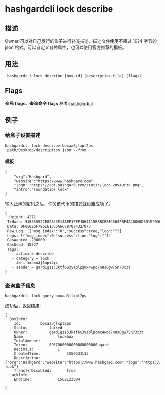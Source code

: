 # hashgardcli lock describe

## 描述
Owner 可以对自己发行的盒子进行补充描述，描述文件使用不超过 1024 字节的 json 格式。可以自定义各种属性，也可以使用官方推荐的模板。
## 用法
```shell
 hashgardcli lock describe [box-id] [description-file] [flags]
```
## Flags

**全局 flags、查询命令 flags** 参考:[hashgardcli](../README.md)

## 例子
### 给盒子设置描述
```shell
hashgardcli lock describe boxaa3jlxpt2ps .path/Desktop/description.json --from
```
#### 模板
```shell
{
    "org":"Hashgard",
    "website":"https://www.hashgard.com",
    "logo":"https://cdn.hashgard.com/static/logo.2d949f3d.png",
    "intro":"Foundation lock"
}
```
输入正确的密码之后，你的该代币的描述就设置成功了。
```txt
{
  Height: 4271
 TxHash: 58535592CE82533E14AEE1FFF1D64115B8BCBBFC563FBF4A40000D691E993CCE
 Data: 0F0E626F786161336A6C787074327073
 Raw Log: [{"msg_index":"0","success":true,"log":""}]
 Logs: [{"msg_index":0,"success":true,"log":""}]
 GasWanted: 200000
 GasUsed: 45327
 Tags:
   - action = describe
   - category = lock
   - id = boxaa3jlxpt2ps
   - sender = gard1gzs53ktf6u3yaplpqmx4wpq7n8s0gw75n73x3t
}
```
### 查询盒子信息
```shell
hashgardcli lock query boxaa3jlxpt2ps
```
成功后，返回结果:
```shell
{
  BoxInfo:
    Id:			boxaa3jlxpt2ps
    Status:			locked
    Owner:			gard1gzs53ktf6u3yaplpqmx4wpq7n8s0gw75n73x3t
    Name:				lockbox
    TotalAmount:
    Token:			8987000000000000000000agard
    Decimals:			1
    CreatedTime:			1559531133
    Description:			{"org":"Hashgard","website":"https://www.hashgard.com","logo":"https://cdn.hashgard.com/static/logo.2d949f3d.png","intro":"Foundation lock"}
    TransferDisabled:		true
  LockInfo:
    EndTime:			1562123084

}
```
